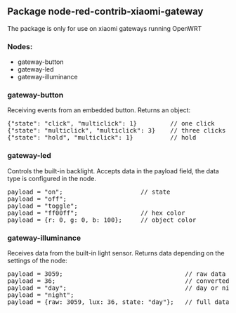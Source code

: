## Package node-red-contrib-xiaomi-gateway
The package is only for use on xiaomi gateways running OpenWRT
### Nodes:
- gateway-button
- gateway-led
- gateway-illuminance

### gateway-button

Receiving events from an embedded button. Returns an object:
<pre>
{"state": "click", "multiclick": 1}         // one click
{"state": "multiclick", "multiclick": 3}    // three clicks
{"state": "hold", "multiclick": 1}          // hold
</pre>

### gateway-led
Controls the built-in backlight. Accepts data in the payload field, the data type is configured in the node.
<pre>
payload = "on";                     // state
payload = "off";
payload = "toggle";
payload = "ff00ff";                 // hex color
payload = {r: 0, g: 0, b: 100};     // object color
</pre>

### gateway-illuminance
Receives data from the built-in light sensor. Returns data depending on the settings of the node:
<pre>
payload = 3059;                                 // raw data from sensor
payload = 36;                                   // converted value, in lux 
payload = "day";                                // day or night event
payload = "night";
payload = {raw: 3059, lux: 36, state: "day"};   // full data
</pre>